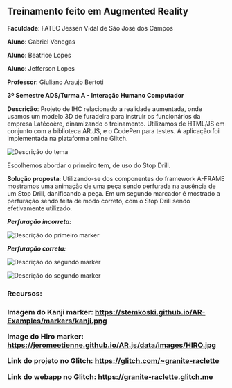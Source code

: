 ## Treinamento feito em Augmented Reality

**Faculdade**: FATEC Jessen Vidal de São José dos Campos

**Aluno**: Gabriel Venegas

**Aluno**: Beatrice Lopes

**Aluno**: Jefferson Lopes

**Professor**: Giuliano Araujo Bertoti

**3º Semestre ADS/Turma A - Interação Humano Computador**

**Descrição**: Projeto de IHC relacionado a realidade aumentada, onde usamos um modelo 3D de furadeira para instruir os funcionários da empresa Latécoère, dinamizando o treinamento. 
Utilizamos de HTML/JS em conjunto com a biblioteca AR.JS, e o CodePen para testes. A aplicação foi implementada na plataforma online Glitch.

<p><img src="https://i.imgur.com/a633rPF.png" alt="Descrição do tema"/><p>
  
Escolhemos abordar o primeiro tem, de uso do Stop Drill.


**Solução proposta**: Utilizando-se dos componentes do framework A-FRAME mostramos uma animação de uma peça sendo perfurada na ausência de um Stop Drill, danificando a peça. Em um segundo marcador é mostrado a perfuração sendo feita de modo correto, com o Stop Drill sendo efetivamente utilizado.

***Perfuração incorreta:***

<p><img src="https://i.imgur.com/RZhbBqR.png" alt="Descrição do primeiro marker"/><p>
  
***Perfuração correta:***

<p><img src="https://i.imgur.com/9fEcnrZ.png" alt="Descrição do segundo marker"/><p>
  
<p><img src="https://i.imgur.com/A4wiZCy.png" alt="Descrição do segundo marker"/><p>
  
<h3>Recursos:<h3>
 
Imagem do Kanji marker: https://stemkoski.github.io/AR-Examples/markers/kanji.png

Image do Hiro marker: https://jeromeetienne.github.io/AR.js/data/images/HIRO.jpg

Link do projeto no Glitch: https://glitch.com/~granite-raclette

Link do webapp no Glitch: https://granite-raclette.glitch.me


